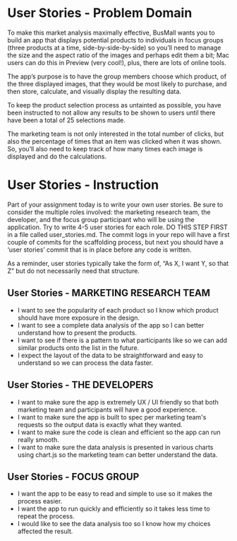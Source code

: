 # User Stories - Problem Domain
To make this market analysis maximally effective, BusMall wants you to build an app that displays potential products to individuals in focus groups (three products at a time, side-by-side-by-side) so you’ll need to manage the size and the aspect ratio of the images and perhaps edit them a bit; Mac users can do this in Preview (very cool!), plus, there are lots of online tools.

The app’s purpose is to have the group members choose which product, of the three displayed images, that they would be most likely to purchase, and then store, calculate, and visually display the resulting data.

To keep the product selection process as untainted as possible, you have been instructed to not allow any results to be shown to users until there have been a total of 25 selections made.

The marketing team is not only interested in the total number of clicks, but also the percentage of times that an item was clicked when it was shown. So, you’ll also need to keep track of how many times each image is displayed and do the calculations.

# User Stories - Instruction
Part of your assignment today is to write your own user stories. Be sure to consider the multiple roles involved: the marketing research team, the developer, and the focus group participant who will be using the application. Try to write 4-5 user stories for each role. DO THIS STEP FIRST in a file called user_stories.md. The commit logs in your repo will have a first couple of commits for the scaffolding process, but next you should have a ‘user stories’ commit that is in place before any code is written.  

As a reminder, user stories typically take the form of, “As X, I want Y, so that Z” but do not necessarily need that structure.  

## User Stories - MARKETING RESEARCH TEAM
- I want to see the popularity of each product so I know which product should have more exposure in the design.
- I want to see a complete data analysis of the app so I can better understand how to present the products.
- I want to see if there is a pattern to what participants like so we can add similar products onto the list in the future.
- I expect the layout of the data to be straightforward and easy to understand so we can process the data faster.
## User Stories - THE DEVELOPERS
- I want to make sure the app is extremely UX / UI friendly so that both marketing team and participants will have a good experience.
- I want to make sure the app is built to spec per marketing team's requests so the output data is exactly what they wanted.
- I want to make sure the code is clean and efficient so the app can run really smooth.
- I want to make sure the data analysis is presented in various charts using chart.js so the marketing team can better understand the data.
## User Stories - FOCUS GROUP
- I want the app to be easy to read and simple to use so it makes the process easier.
- I want the app to run quickly and efficiently so it takes less time to repeat the process.
- I would like to see the data analysis too so I know how my choices affected the result.
